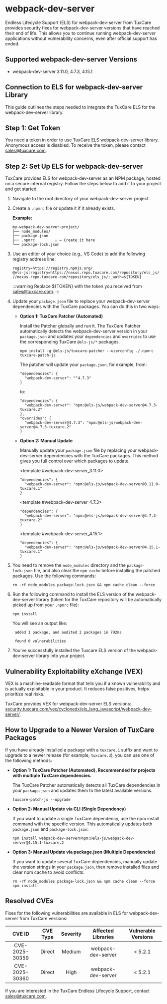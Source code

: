 # webpack-dev-server

Endless Lifecycle Support (ELS) for webpack-dev-server from TuxCare provides security fixes for webpack-dev-server versions that have reached their end of life. This allows you to continue running webpack-dev-server applications without vulnerability concerns, even after official support has ended.

## Supported webpack-dev-server Versions

* webpack-dev-server 3.11.0, 4.7.3, 4.15.1

## Connection to ELS for webpack-dev-server Library

This guide outlines the steps needed to integrate the TuxCare ELS for the webpack-dev-server library.

## Step 1: Get Token

You need a token in order to use TuxCare ELS webpack-dev-server library. Anonymous access is disabled. To receive the token, please contact [sales@tuxcare.com](mailto:sales@tuxcare.com).

## Step 2: Set Up ELS for webpack-dev-server

TuxCare provides ELS for webpack-dev-server as an NPM package, hosted on a secure internal registry. Follow the steps below to add it to your project and get started.

1. Navigate to the root directory of your webpack-dev-server project.
2. Create a `.npmrc` file or update it if it already exists.

   **Example:**

   ```text
   my-webpack-dev-server-project/
   ├── node_modules/
   ├── package.json
   ├── .npmrc         ⚠️ ← Create it here
   └── package-lock.json
   ```

3. Use an editor of your choice (e.g., VS Code) to add the following registry address line:

   <CodeWithCopy>

   ```text
   registry=https://registry.npmjs.org/
   @els-js:registry=https://nexus.repo.tuxcare.com/repository/els_js/
   //nexus.repo.tuxcare.com/repository/els_js/:_auth=${TOKEN}
   ```

   </CodeWithCopy>

   :::warning
   Replace ${TOKEN} with the token you received from [sales@tuxcare.com](mailto:sales@tuxcare.com).
   :::

4. Update your `package.json` file to replace your webpack-dev-server dependencies with the TuxCare packages. You can do this in two ways:

   * **Option 1: TuxCare Patcher (Automated)**

     Install the Patcher globally and run it. The TuxCare Patcher automatically detects the webpack-dev-server version in your `package.json` and updates your `dependencies` and `overrides` to use the corresponding TuxCare `@els-js/*` packages.

     <CodeWithCopy>

     ```text
     npm install -g @els-js/tuxcare-patcher --userconfig ./.npmrc
     tuxcare-patch-js
     ```

     </CodeWithCopy>

     The patcher will update your `package.json`, for example, from:

     ```text
     "dependencies": {
       "webpack-dev-server": "^4.7.3"
     }
     ```

     to:

     ```text
     "dependencies": {
       "webpack-dev-server": "npm:@els-js/webpack-dev-server@4.7.3-tuxcare.2"
     },
     "overrides": {
       "webpack-dev-server@4.7.3": "npm:@els-js/webpack-dev-server@4.7.3-tuxcare.2"
     }
     ```
    
   * **Option 2: Manual Update**

     Manually update your `package.json` file by replacing your webpack-dev-server dependencies with the TuxCare packages. This method gives you full control over which packages to update.

     <TableTabs label="Choose webpack-dev-server version: " >

      <template #webpack-dev-server_3.11.0>

      <CodeWithCopy>

      ```text
      "dependencies": {
        "webpack-dev-server": "npm:@els-js/webpack-dev-server@3.11.0-tuxcare.1"
      }
      ```

      </CodeWithCopy>

      </template>

      <template #webpack-dev-server_4.7.3>

      <CodeWithCopy>

      ```text
      "dependencies": {
        "webpack-dev-server": "npm:@els-js/webpack-dev-server@4.7.3-tuxcare.2"
      }
      ```

      </CodeWithCopy>

      </template>

      <template #webpack-dev-server_4.15.1>

      <CodeWithCopy>

      ```text
      "dependencies": {
        "webpack-dev-server": "npm:@els-js/webpack-dev-server@4.15.1-tuxcare.1"
      }
      ```

      </CodeWithCopy>

      </template>

     </TableTabs>

5. You need to remove the `node_modules` directory and the `package-lock.json` file, and also clear the `npm cache` before installing the patched packages. Use the following commands:
   
   <CodeWithCopy>

   ```text
   rm -rf node_modules package-lock.json && npm cache clean --force
   ```

   </CodeWithCopy>

6. Run the following command to install the ELS version of the webpack-dev-server library (token for the TuxCare repository will be automatically picked up from your `.npmrc` file):

   <CodeWithCopy>

   ```text
   npm install
   ```

   </CodeWithCopy>

   You will see an output like:

   ```text
    added 1 package, and audited 2 packages in 792ms
    
    found 0 vulnerabilities
   ```

7. You've successfully installed the Tuxcare ELS version of the webpack-dev-server library into your project.

## Vulnerability Exploitability eXchange (VEX) 

VEX is a machine-readable format that tells you if a known vulnerability and is actually exploitable in your product. It reduces false positives, helps prioritize real risks.

TuxCare provides VEX for webpack-dev-server ELS versions: [security.tuxcare.com/vex/cyclonedx/els_lang_javascript/webpack-dev-server/](https://security.tuxcare.com/vex/cyclonedx/els_lang_javascript/webpack-dev-server/).

## How to Upgrade to a Newer Version of TuxCare Packages

If you have already installed a package with a `tuxcare.1` suffix and want to upgrade to a newer release (for example, `tuxcare.3`), you can use one of the following methods:

* **Option 1: TuxCare Patcher (Automated). Recommended for projects with multiple TuxCare dependencies.**

  The TuxCare Patcher automatically detects all TuxCare dependencies in your `package.json` and updates them to the latest available versions.

  <CodeWithCopy>

  ```text
  tuxcare-patch-js --upgrade
  ```

  </CodeWithCopy>

* **Option 2: Manual Update via CLI (Single Dependency)**

  If you want to update a single TuxCare dependency, use the npm install command with the specific version. This automatically updates both `package.json` and `package-lock.json`:

  <CodeWithCopy>

  ```text
  npm install webpack-dev-server@npm:@els-js/webpack-dev-server@4.15.1-tuxcare.2
  ```

  </CodeWithCopy>

* **Option 3: Manual Update via package.json (Multiple Dependencies)**

  If you want to update several TuxCare dependencies, manually update the version strings in your `package.json`, then remove installed files and clear npm cache to avoid conflicts:

  <CodeWithCopy>

  ```text
  rm -rf node_modules package-lock.json && npm cache clean --force
  npm install
  ```

  </CodeWithCopy>

## Resolved CVEs

Fixes for the following vulnerabilities are available in ELS for webpack-dev-server from TuxCare versions:

| CVE ID         | CVE Type | Severity | Affected Libraries | Vulnerable Versions |
| :------------: | :------: |:--------:|:------------------:| :----------------: |
| CVE-2025-30359 | Direct   | Medium   | webpack-dev-server | < 5.2.1            |
| CVE-2025-30360 | Direct   | High     | webpack-dev-server | < 5.2.1            |

If you are interested in the TuxCare Endless Lifecycle Support, contact [sales@tuxcare.com](mailto:sales@tuxcare.com).
